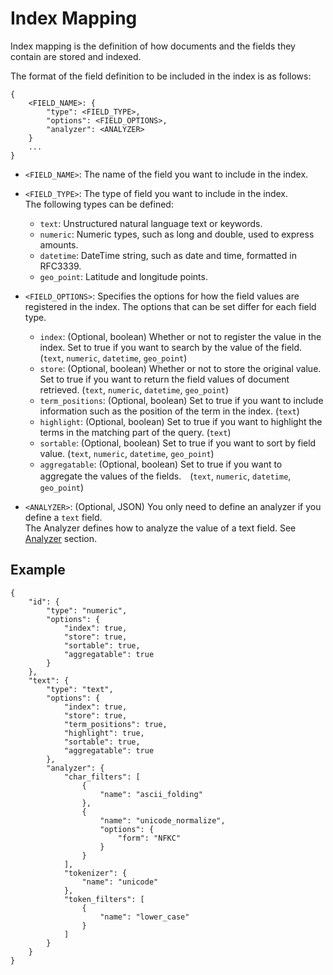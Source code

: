 # Index Mapping

Index mapping is the definition of how documents and the fields they contain are stored and indexed.  

The format of the field definition to be included in the index is as follows:
```
{
    <FIELD_NAME>: {
        "type": <FIELD_TYPE>,
        "options": <FIELD_OPTIONS>,
        "analyzer": <ANALYZER>
    }
    ...
}
```
- `<FIELD_NAME>`: The name of the field you want to include in the index.  


- `<FIELD_TYPE>`: The type of field you want to include in the index.  
The following types can be defined:
    - `text`: Unstructured natural language text or keywords.
    - `numeric`: Numeric types, such as long and double, used to express amounts.
    - `datetime`: DateTime string, such as date and time, formatted in RFC3339.
    - `geo_point`: Latitude and longitude points.


- `<FIELD_OPTIONS>`:  Specifies the options for how the field values are registered in the index.
The options that can be set differ for each field type.
    - `index`: (Optional, boolean) Whether or not to register the value in the index. Set to true if you want to search by the value of the field. (`text`, `numeric`, `datetime`, `geo_point`)
    - `store`: (Optional, boolean) Whether or not to store the original value. Set to true if you want to return the field values of document retrieved. (`text`, `numeric`, `datetime`, `geo_point`)
    - `term_positions`: (Optional, boolean) Set to true if you want to include information such as the position of the term in the index. (`text`)
    - `highlight`: (Optional, boolean) Set to true if you want to highlight the terms in the matching part of the query. (`text`)
    - `sortable`: (Optional, boolean) Set to true if you want to sort by field value. (`text`, `numeric`, `datetime`, `geo_point`)
    - `aggregatable`: (Optional, boolean) Set to true if you want to aggregate the values of the fields.　(`text`, `numeric`, `datetime`, `geo_point`)


- `<ANALYZER>`: (Optional, JSON) You only need to define an analyzer if you define a `text` field.  
The Analyzer defines how to analyze the value of a text field. See [Analyzer](/analyzer.md) section.


## Example

```
{
    "id": {
        "type": "numeric",
        "options": {
            "index": true,
            "store": true,
            "sortable": true,
            "aggregatable": true
        }
    },
    "text": {
        "type": "text",
        "options": {
            "index": true,
            "store": true,
            "term_positions": true,
            "highlight": true,
            "sortable": true,
            "aggregatable": true
        },
        "analyzer": {
            "char_filters": [
                {
                    "name": "ascii_folding"
                },
                {
                    "name": "unicode_normalize",
                    "options": {
                        "form": "NFKC"
                    }
                }
            ],
            "tokenizer": {
                "name": "unicode"
            },
            "token_filters": [
                {
                    "name": "lower_case"
                }
            ]
        }
    }
}
```
